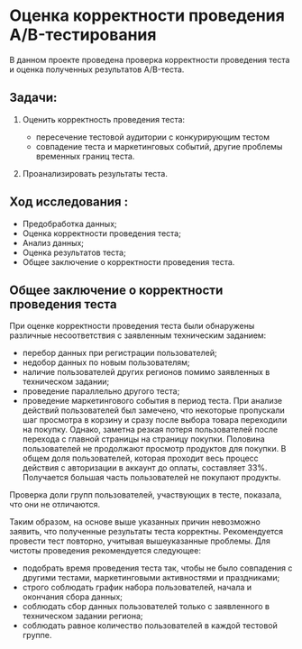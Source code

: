 # Оценка корректности проведения A/B-тестирования
В данном проекте проведена проверка корректности проведения теста и оценка полученных результатов A/B-теста.
## Задачи:
1. Оценить корректность проведения теста:
    - пересечение тестовой аудитории с конкурирующим тестом
    - совпадение теста и маркетинговых событий, другие проблемы временных границ теста.

2. Проанализировать результаты теста.

## Ход исследования :
- Предобработка данных;
- Оценка корректности проведения теста;
- Анализ данных;
- Оценка результатов теста;
- Общее заключение о корректности проведения теста.

## Общее заключение о корректности проведения теста
При оценке корректности проведения теста были обнаружены различные несоответствия с заявленным техническим заданием:
- перебор данных при регистрации пользователей;
- недобор данных по новым пользователям;
- наличие пользователей других регионов помимо заявленных в техническом задании;
- проведение параллельно другого теста;
- проведение маркетингового события в период теста.
При анализе действий пользователей был замечено, что некоторые пропускали шаг просмотра в корзину и сразу после выбора товара переходили на покупку. Однако, заметна резкая потеря пользователей после перехода с главной страницы на страницу покупки. Половина пользователей не продолжают просмотр продуктов для покупки. В общем доля пользователей, которая проходит весь процесс действия с авторизации в аккаунт до оплаты, составляет 33%. Получается большая часть пользователей не покупают продукты.

Проверка доли групп пользователей, участвующих в тесте, показала, что они не отличаются.

Таким образом, на основе выше указанных причин невозможно заявить, что полученные результаты теста корректны. Рекомендуется провести тест повторно, учитывая вышеуказанные проблемы. Для чистоты проведения рекомендуется следующее:
- подобрать время проведения теста так, чтобы не было совпадения с другими тестами, маркетинговыми активностями и праздниками;
- строго соблюдать график набора пользователей, начала и окончания сбора данных;
- соблюдать сбор данных пользователей только с заявленного в техническом задании региона;
- соблюдать равное количество пользователей в каждой тестовой группе.
